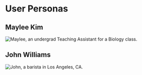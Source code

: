 # User Personas

## Maylee Kim

![Maylee, an undergrad Teaching Assistant for a Biology class.](christmas/src/img/persona-1.png)

## John Williams
![John, a barista in Los Angeles, CA.](christmas/src/img/persona-2.png)